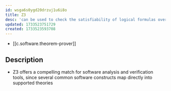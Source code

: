 ```yaml
---
id: wsga6s0ygd20drzuj1u6i8o
title: Z3
desc: 'can be used to check the satisfiability of logical formulas over one or more theories.'
updated: 1733523751729
created: 1733523593708
---
```


- [[c.software.theorem-prover]]

## Description

- Z3 offers a compelling match for software analysis and verification tools, since several common software constructs map directly into supported theories